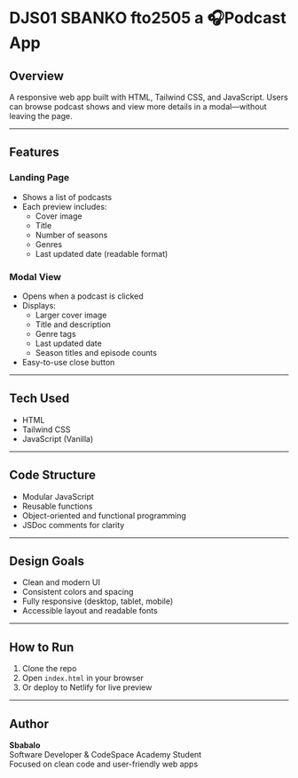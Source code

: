 # DJS01 SBANKO fto2505 a 🎧Podcast App

## Overview

A responsive web app built with HTML, Tailwind CSS, and JavaScript. Users can browse podcast shows and view more details in a modal—without leaving the page.

---

## Features

### Landing Page

- Shows a list of podcasts
- Each preview includes:
  - Cover image
  - Title
  - Number of seasons
  - Genres
  - Last updated date (readable format)

### Modal View

- Opens when a podcast is clicked
- Displays:
  - Larger cover image
  - Title and description
  - Genre tags
  - Last updated date
  - Season titles and episode counts
- Easy-to-use close button

---

## Tech Used

- HTML
- Tailwind CSS
- JavaScript (Vanilla)

---

## Code Structure

- Modular JavaScript
- Reusable functions
- Object-oriented and functional programming
- JSDoc comments for clarity

---

## Design Goals

- Clean and modern UI
- Consistent colors and spacing
- Fully responsive (desktop, tablet, mobile)
- Accessible layout and readable fonts

---

## How to Run

1. Clone the repo
2. Open `index.html` in your browser
3. Or deploy to Netlify for live preview

---

## Author

**Sbabalo**  
Software Developer & CodeSpace Academy Student  
Focused on clean code and user-friendly web apps
